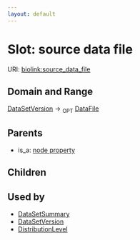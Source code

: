 ```yaml
---
layout: default
---
```



# Slot: source data file




URI: [biolink:source_data_file](https://w3id.org/biolink/vocab/source_data_file)

## Domain and Range

[DataSetVersion](DataSetVersion.md) ->  <sub>OPT</sub> [DataFile](DataFile.md)

## Parents

 *  is_a: [node property](node_property.md)

## Children


## Used by

 * [DataSetSummary](DataSetSummary.md)
 * [DataSetVersion](DataSetVersion.md)
 * [DistributionLevel](DistributionLevel.md)
